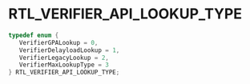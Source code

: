 # RTL_VERIFIER_API_LOOKUP_TYPE

```C
typedef enum {
   VerifierGPALookup = 0,
   VerifierDelayloadLookup = 1,
   VerifierLegacyLookup = 2,
   VerifierMaxLookupType = 3
} RTL_VERIFIER_API_LOOKUP_TYPE;
```
